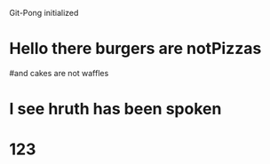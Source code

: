 Git-Pong initialized

# Hello there burgers are notPizzas

#and cakes are not waffles

# I see hruth has been spoken

# 123
